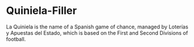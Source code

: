 # Quiniela-Filler
La Quiniela is the name of a Spanish game of chance, managed by Loterías y Apuestas del Estado, which is based on the First and Second Divisions of football. 
